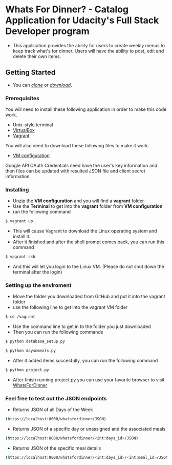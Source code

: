 # Whats For Dinner? - Catalog Application for Udacity's Full Stack Developer program
* This application  provides the ability for users to create weekly menus to keep track what's for dinner.  Users will have the ability to post, edit and delete their own items.

## Getting Started
* You can *[clone](https://github.com/cmudrenko/WFD_Catalog.git)* or *[download](https://github.com/cmudrenko/WFD_Catalog.git)*.

### Prerequisites
You will need to install these following application in order to make this code work.
* Unix-style terminal
* [VirtualBox](https://www.virtualbox.org/wiki/Downloads)
* [Vagrant](https://www.vagrantup.com/downloads.html)

You will also need to download these following files to make it work.
* [VM configuration](https://d17h27t6h515a5.cloudfront.net/topher/2017/August/59822701_fsnd-virtual-machine/fsnd-virtual-machine.zip)

Google API OAuth Credentials need have the user's key information and then files can be updated with resulted JSON file and client secret information.

### Installing

* Unzip the **VM configuration** and you will find a **vagrant** folder
* Use the **Terminal** to get into the **vagrant** folder from **VM configuration**
* run the following command
```sh
$ vagrant up
```
* This will cause Vagrant to download the Linux operating system and install it.
* After it finished and after the shell prompt comes back, you can run this command
```sh
$ vagrant ssh
```
* And this will let you login to the Linux VM. (Please do not shut down the terminal after the login)

### Setting up the enviroment
* Move the folder you downloaded from GitHub and put it into the vagrant folder
* use the following line to get into the vagrant VM folder
```sh
$ cd /vagrant
```
* Use the command line to get in to the folder you just downloaded
* Then you can run the following commands
```sh
$ python database_setup.py
```
```sh
$ python daysnmeals.py
```
* After it added items succesfully, you can run the following command
```sh
$ python project.py
```
* After finish running project.py you can use your favorite browser to visit [WhatsForDinner](http://localhost:8000/)

### Feel free to test out the JSON endpoints
* Returns JSON of all Days of the Week
```sh
(https://localhost:8000/whatsfordinner/JSON)
```
* Returns JSON of a specific day or unassigned and the associated meals
```sh
(https://localhost:8000/whatsfordinner/<int:days_id>/JSON)
```
* Returns JSON of the specific meal details
```sh
(https://localhost:8000/whatsfordinner/<int:days_id>/<int:meal_id>/JSON)
```


